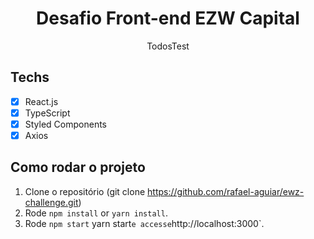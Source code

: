 <h1 align="center">
Desafio Front-end EZW Capital 
</h1>

<p align="center">TodosTest</p>

## Techs

- [x] React.js
- [x] TypeScript
- [x] Styled Components
- [x] Axios 

## Como rodar o projeto
1. Clone o repositório (git clone https://github.com/rafael-aguiar/ewz-challenge.git)
1. Rode `npm install` or `yarn install`.<br />
2. Rode `npm start` yarn start` e accesse `http://localhost:3000`.<br />
